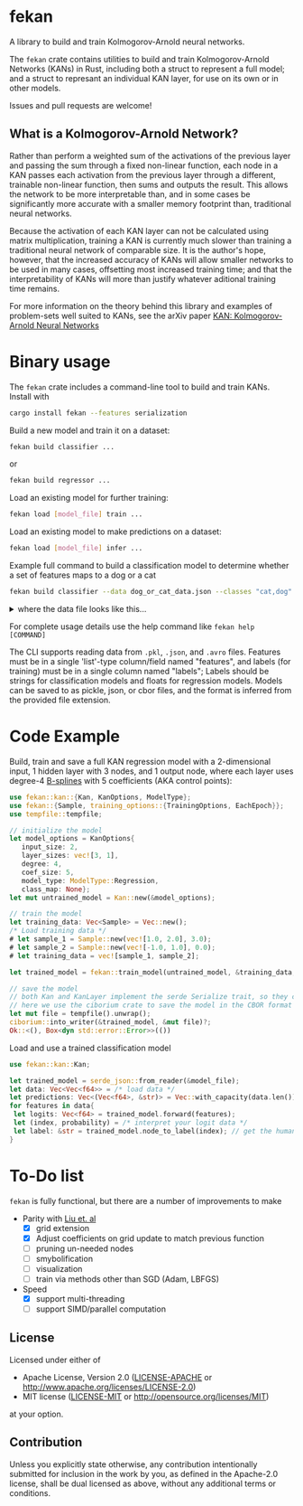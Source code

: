 # fekan
A library to build and train Kolmogorov-Arnold neural networks.

 The `fekan` crate contains utilities to build and train Kolmogorov-Arnold Networks (KANs) in Rust, including both a struct to represent a full model; and a struct to represant an individual KAN layer, for use on its own or in other models.

 Issues and pull requests are welcome!

 ## What is a Kolmogorov-Arnold Network?
 Rather than perform a weighted sum of the activations of the previous layer and passing the sum through a fixed non-linear function,
 each node in a KAN passes each activation from the previous layer through a different, trainable non-linear function, then sums and outputs the result.
 This allows the network to be more interpretable than,
 and in some cases be significantly more accurate with a smaller memory footprint than, traditional neural networks.

 Because the activation of each KAN layer can not be calculated using matrix multiplication, training a KAN is currently much slower than training a traditional neural network of comparable size.
 It is the author's hope, however, that the increased accuracy of KANs will allow smaller networks to be used in many cases, offsetting most increased training time;
 and that the interpretability of KANs will more than justify whatever aditional training time remains.

 For more information on the theory behind this library and examples of problem-sets well suited to KANs, see the arXiv paper [KAN: Kolmogorov-Arnold Neural Networks](https://arxiv.org/abs/2404.19756)

# Binary usage
The `fekan` crate includes a command-line tool to build and train KANs. Install with 
```sh
cargo install fekan --features serialization
```

Build a new model and train it on a dataset:
```sh
fekan build classifier ...
```
or
```sh
fekan build regressor ...
```

Load an existing model for further training:
```sh
fekan load [model_file] train ...
```

Load an existing model to make predictions on a dataset:
```sh
fekan load [model_file] infer ...
```

Example full command to build a classification model to determine whether a set of features maps to a dog or a cat
```sh
fekan build classifier --data dog_or_cat_data.json --classes "cat,dog" --degree 3 --coefs 4 --hidden-layer-sizes "5,3" --num-epochs 250 --knot-update-interval 100 --knot-adaptivity 0.1 --learning-rate 0.05, --validation-split 0.2 --validate-each-epoch --model-out my_new_model.cbor
```

<details>
<summary>where the data file looks like this...</summary>

```json
[
  {
    features: [1.2, 3.14159, -22.0]
    label: "cat"
  }
  {
    features: [2.89, -0.002, 16.288844]
    label: "dog"
  }
]
```
</details>


For complete usage details use the help command like `fekan help [COMMAND]`

The CLI supports reading data from `.pkl`, `.json`, and `.avro` files. Features must be in a single 'list'-type column/field named "features", and labels (for training) must be in a single column named "labels"; Labels should be strings for classification models and floats for regression models. Models can be saved to as pickle, json, or cbor files, and the format is inferred from the provided file extension.

 # Code Example
 Build, train and save a full KAN regression model with a 2-dimensional input, 1 hidden layer with 3 nodes, and 1 output node,
 where each layer uses degree-4 [B-splines](https://en.wikipedia.org/wiki/B-spline) with 5 coefficients (AKA control points):
 ```rust
use fekan::kan::{Kan, KanOptions, ModelType};
use fekan::{Sample, training_options::{TrainingOptions, EachEpoch}};
use tempfile::tempfile;

// initialize the model
let model_options = KanOptions{
    input_size: 2,
    layer_sizes: vec![3, 1],
    degree: 4,
    coef_size: 5,
    model_type: ModelType::Regression,
    class_map: None};
let mut untrained_model = Kan::new(&model_options);

// train the model
let training_data: Vec<Sample> = Vec::new();
/* Load training data */
# let sample_1 = Sample::new(vec![1.0, 2.0], 3.0);
# let sample_2 = Sample::new(vec![-1.0, 1.0], 0.0);
# let training_data = vec![sample_1, sample_2];

let trained_model = fekan::train_model(untrained_model, &training_data, &fekan::EmptyObserver::new(), TrainingOptions::default())?;

// save the model
// both Kan and KanLayer implement the serde Serialize trait, so they can be saved to a file using any serde-compatible format
// here we use the ciborium crate to save the model in the CBOR format
let mut file = tempfile().unwrap();
ciborium::into_writer(&trained_model, &mut file)?;
Ok::<(), Box<dyn std::error::Error>>(())
```

Load and use a trained classification model
 ```rust
 use fekan::kan::Kan;

 let trained_model = serde_json::from_reader(&model_file);
 let data: Vec<Vec<f64>> = /* load data */
 let predictions: Vec<(Vec<f64>, &str)> = Vec::with_capacity(data.len());
 for features in data{
  let logits: Vec<f64> = trained_model.forward(features);
  let (index, probability) = /* interpret your logit data */
  let label: &str = trained_model.node_to_label(index); // get the human-readable label for a given output node
 }
 ```

# To-Do list
`fekan` is fully functional, but there are a number of improvements to make
- Parity with [Liu et. al](https://arxiv.org/abs/2404.19756)
    - [x] grid extension
    - [x] Adjust coefficients on grid update to match previous function
    - [ ] pruning un-needed nodes
    - [ ] smybolification
    - [ ] visualization
    - [ ] train via methods other than SGD (Adam, LBFGS)
- Speed
    - [x] support multi-threading
    - [ ] support SIMD/parallel computation

## License

Licensed under either of

 * Apache License, Version 2.0
   ([LICENSE-APACHE](LICENSE-APACHE.txt) or http://www.apache.org/licenses/LICENSE-2.0)
 * MIT license
   ([LICENSE-MIT](LICENSE-MIT.txt) or http://opensource.org/licenses/MIT)

at your option.

## Contribution

Unless you explicitly state otherwise, any contribution intentionally submitted
for inclusion in the work by you, as defined in the Apache-2.0 license, shall be
dual licensed as above, without any additional terms or conditions.
